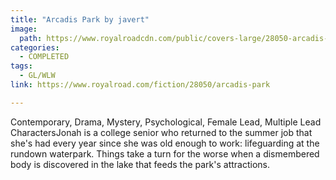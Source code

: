 ```yaml
---
title: "Arcadis Park by javert"
image:
  path: https://www.royalroadcdn.com/public/covers-large/28050-arcadis-park.jpg
categories:
  - COMPLETED
tags:
  - GL/WLW
link: https://www.royalroad.com/fiction/28050/arcadis-park

---
```

Contemporary, Drama, Mystery, Psychological, Female Lead, Multiple Lead CharactersJonah is a college senior who returned to the summer job that she's had every year since she was old enough to work: lifeguarding at the rundown waterpark. Things take a turn for the worse when a dismembered body is discovered in the lake that feeds the park's attractions.

